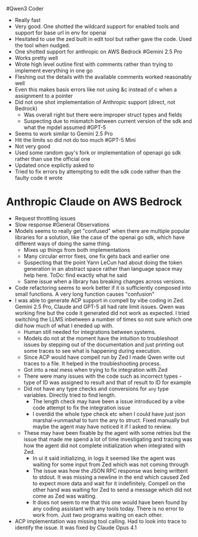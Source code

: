 #Qwen3 Coder
- Really fast
- Very good. One shotted the wildcard support for enabled tools and support for base url in env for openai
- Hesitated to use the zed built in edit tool but rather gave the code. Used the tool when nudged.
- One shotted support for anthropic on AWS Bedrock
#Gemini 2.5 Pro
- Works pretty well
- Wrote high level outline first with comments rather than trying to implement everything in one go
- Fleshing out the details with the available comments worked reasonably well
- Even this makes basis errors like not using &c instead of c when a assignment to a pointer
- Did not one shot implementation of Anthropic support (direct, not Bedrock)
  - Was overall right but there were improper struct types and fields
  - Suspecting due to mismatch between current version of the sdk and what the mpdel assumed
#GPT-5
- Seems to work similar to Gemini 2.5 Pro
- Hit the limits so did not do too much
#GPT-5 Mini
- Not very good
- Used some random guy's fork or implementation of openapi go sdk rather than use the official one
- Updated once explictly asked to
- Tried to fix errors by attempting to edit the sdk code rather than the faulty code it wrote
# Anthropic Claude on AWS Bedrock
- Request throttling issues
- Slow response
#General Observations
- Models seems to really get "confused" when there are multiple popular libraries for a solution, like the case of the openai go sdk, which have different ways of doing the same thing.
  - Mixes up things from both implementations
  - Many circular errror fixes, one fix gets back and earlier one
  - Suspecting that the point Yann LeCun had about doing the token generation in an abstract space rather than language space may help here. ToDo: find exactly what he said
  - Same issue when a library has breaking changes across versions.
- Code refactoring seems to work better if it is sufficiently composed into small functions. A very long function causes "confusion"
- I was able to generate ACP support in compell by vibe coding in Zed. Gemini 2.5 Pro, Claude and GPT-5 all had rate limit issues. Qwen was working fine but the code it generated did not work as expected. I tried switching the LLMS inbetween a number of times so not sure which one did how much of what I eneded up with.
  - Human still needed for integrations between systems.
  - Models do not at the moment have the intuition to troubleshoot issues by stepping out of the documentation and just printing out some traces  to see what is happening during execution.
  - Since ACP would have compell run by Zed I made Qwen write out traces to a file. It helped in the troubleshooting process.
  - Got into a real mess when trying to fix integration with Zed
  - There were many issues with the code such as incorrect types - type of ID was assigned to result and that of result to ID for example
  - Did not have any type checks and conversions for `any` type variables. Directly tried to find length.
    - The length check may have been a issue introduced by a vibe code attempt to fix the integration issue
    - I overdid the whole type check etc when I could have just json marshal->unmashal to turn the any to struct. Fixed manually but maybe the agent may have noticed it if I asked to review.
  - These may have been fixable by the agent with some retries but the issue that made me spend a lot of time investigating and tracing was how the agent did not complete initialization when integrated with Zed.
    - In ui it said initializing, in logs it seemed like the agent was waiting for some input from Zed which was not coming through
    - The issue was how the JSON RPC response was being writtent to stdout. It was missing a newline in the end which caused Zed to expect more data and wait for it indefinitely. Compell on the other hand was waiting for Zed to send a message which did not come as Zed was waiting.
    - It does not seem to me that this one would have been found by any coding assistant with any tools today. There is no error to work from. Just two programs waiting on each other.
- ACP implementation was missing tool calling. Had to look into trace to identify the issue. It was fixed by Claude Opus 4.1
